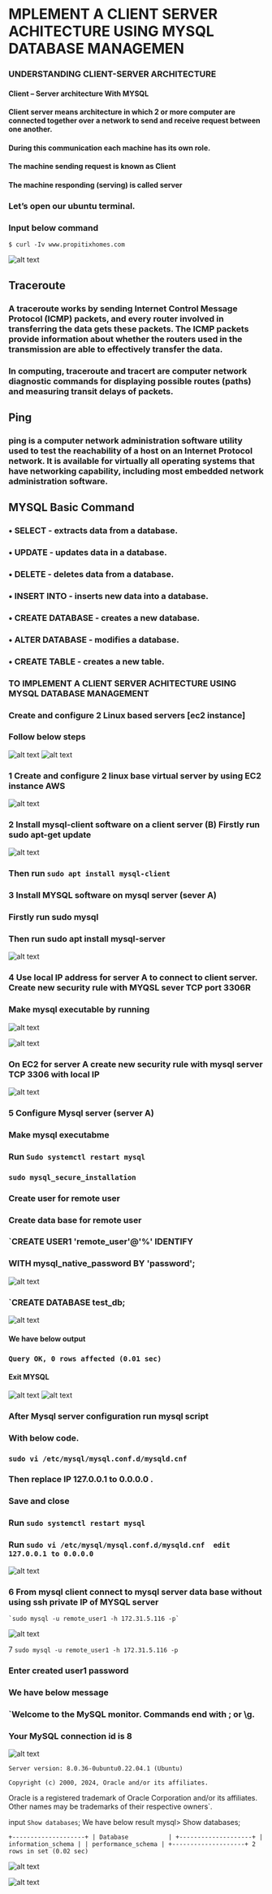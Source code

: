 # MPLEMENT A CLIENT SERVER ACHITECTURE USING MYSQL DATABASE MANAGEMEN

### UNDERSTANDING CLIENT-SERVER ARCHITECTURE

#### Client – Server architecture With MYSQL
#### Client server means architecture in which 2 or more computer are connected together over a network to send and receive request between one another. 
#### During this communication each machine has its own role.
#### The machine sending request is known as Client
#### The machine responding (serving) is called server

### Let’s open our ubuntu terminal.
### Input below command
`$ curl -Iv www.propitixhomes.com`

![alt text](image-1.png)


## Traceroute
### A traceroute works by sending Internet Control Message Protocol (ICMP) packets, and every router involved in transferring the data gets these packets. The ICMP packets provide information about whether the routers used in the transmission are able to effectively transfer the data.
### In computing, traceroute and tracert are computer network diagnostic commands for displaying possible routes (paths) and measuring transit delays of packets.

## Ping
### ping is a computer network administration software utility used to test the reachability of a host on an Internet Protocol network. It is available for virtually all operating systems that have networking capability, including most embedded network administration software.

## MYSQL Basic Command
### •	SELECT - extracts data from a database.
### •	UPDATE - updates data in a database.
### •	DELETE - deletes data from a database.
### •	INSERT INTO - inserts new data into a database.
### •	CREATE DATABASE - creates a new database.
### •	ALTER DATABASE - modifies a database.
### •	CREATE TABLE - creates a new table.

### TO IMPLEMENT A CLIENT SERVER ACHITECTURE USING MYSQL DATABASE MANAGEMENT

### Create and configure 2 Linux based servers [ec2 instance]
### Follow below steps

![alt text](<Image/Mysql server on EC2.png>)
![alt text](<Image/mysql server A.png>)

### 1	Create and configure 2 linux base virtual server by using EC2 instance AWS
![alt text](<Image/Client server on EC2.png>)


### 2	Install mysql-client software on a client server (B) Firstly run sudo apt-get update
![alt text](<Image/Install mysql on client server.png>)



### Then run `sudo apt install mysql-client`

### 3	Install MYSQL software on mysql server (sever A) 
### Firstly run sudo mysql
### Then run sudo apt install mysql-server
![alt text](<Image/install mysql on mysql server.png>)


### 4	Use local IP address for server A to connect to client server. Create new security rule with MYQSL sever TCP port 3306R
### Make mysql executable by running

![alt text](<Image/inbound rule  server private IP of mysql client on mysql.png>)


![alt text](<Image/Input client IP on mysql.png>)


### On EC2 for server A create new security rule with mysql server TCP 3306 with local IP

![alt text](<Image/mysql server port 3306.png>)


### 5	Configure Mysql server (server A)
### Make mysql executabme
### Run `Sudo systemctl restart mysql`
### `sudo mysql_secure_installation`
### Create user for remote user
### Create data base for remote user
### `CREATE USER1 'remote_user'@'%' IDENTIFY
### WITH mysql_native_password BY 'password';
![alt text](<Image/create new user for client.png>)

### `CREATE DATABASE test_db;
![alt text](<Image/create database.png>)

#### We have below output
### `Query OK, 0 rows affected (0.01 sec)`
#### Exit MYSQL

![alt text](<Image/secure mysql.png>)
![alt text](<Image/Grant all privileges.png>)

### After Mysql server configuration run mysql script
### With below code.
### `sudo vi /etc/mysql/mysql.conf.d/mysqld.cnf`
### Then replace IP 127.0.0.1 to 0.0.0.0 .
### Save and close
### Run `sudo systemctl restart mysql`

### Run `sudo vi /etc/mysql/mysql.conf.d/mysqld.cnf  edit 127.0.0.1 to 0.0.0.0`
![alt text](<Image/mysql server database.png>)


### 6	From mysql client connect to mysql server data base without using ssh private IP of  MYSQL server 
    `sudo mysql -u remote_user1 -h 172.31.5.116 -p`
![alt text](<Image/link host server with client with host IP address.png>)


7   `sudo mysql -u remote_user1 -h 172.31.5.116 -p`
### Enter created user1 password 
### We have below message

### `Welcome to the MySQL monitor.  Commands end with ; or \g.
### Your MySQL connection id is 8
![alt text](<Image/Show data base (successfully connected.png>)


`Server version: 8.0.36-0ubuntu0.22.04.1 (Ubuntu)`

`Copyright (c) 2000, 2024, Oracle and/or its affiliates.`

Oracle is a registered trademark of Oracle Corporation and/or its
affiliates. Other names may be trademarks of their respective
owners`. 

input `Show databases`;
We have below result
mysql> Show databases;

`+--------------------+
| Database           |
+--------------------+
| information_schema |
| performance_schema |
+--------------------+
2 rows in set (0.02 sec)`

![alt text](<Image/to show that the project is completed.png>)


![alt text](<Image/A web Client server pix.png>)


























